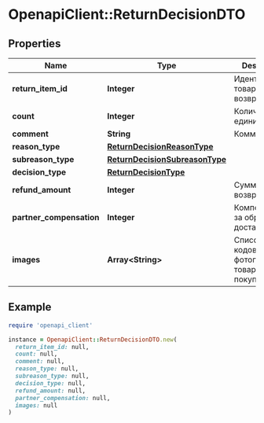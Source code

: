 # OpenapiClient::ReturnDecisionDTO

## Properties

| Name | Type | Description | Notes |
| ---- | ---- | ----------- | ----- |
| **return_item_id** | **Integer** | Идентификатор товара в возврате. | [optional] |
| **count** | **Integer** | Количество единиц товара. | [optional] |
| **comment** | **String** | Комментарий. | [optional] |
| **reason_type** | [**ReturnDecisionReasonType**](ReturnDecisionReasonType.md) |  | [optional] |
| **subreason_type** | [**ReturnDecisionSubreasonType**](ReturnDecisionSubreasonType.md) |  | [optional] |
| **decision_type** | [**ReturnDecisionType**](ReturnDecisionType.md) |  | [optional] |
| **refund_amount** | **Integer** | Сумма возврата. | [optional] |
| **partner_compensation** | **Integer** | Компенсация за обратную доставку. | [optional] |
| **images** | **Array&lt;String&gt;** | Список хеш-кодов фотографий товара от покупателя. | [optional] |

## Example

```ruby
require 'openapi_client'

instance = OpenapiClient::ReturnDecisionDTO.new(
  return_item_id: null,
  count: null,
  comment: null,
  reason_type: null,
  subreason_type: null,
  decision_type: null,
  refund_amount: null,
  partner_compensation: null,
  images: null
)
```

